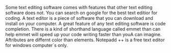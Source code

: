 Some text editing software comes with features that other text editing software does not.
You can search on google for the best text editior for coding.
A text editor is a piece of software that you can download and install on your computer.
A great feature of any text editing software is code completion.
There is a kind of shorthand language called emmet than can help emmet will speed up your code writing faster than youA can imagine.
Aftributes are differnt color than elements.
Notepadd ++ is a free text editor for windows computer`s only.
